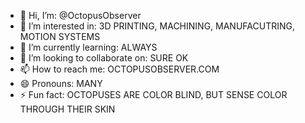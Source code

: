 - 👋 Hi, I’m: @OctopusObserver
- 👀 I’m interested in: 3D PRINTING, MACHINING, MANUFACUTRING, MOTION SYSTEMS 
- 🌱 I’m currently learning: ALWAYS
- 💞️ I’m looking to collaborate on: SURE OK 
- 📫 How to reach me: OCTOPUSOBSERVER.COM
- 😄 Pronouns: MANY
- ⚡ Fun fact: OCTOPUSES ARE COLOR BLIND, BUT SENSE COLOR THROUGH THEIR SKIN

<!---
OctopusObserver/OctopusObserver is a ✨ special ✨ repository because its `README.md` (this file) appears on your GitHub profile.
You can click the Preview link to take a look at your changes.
--->
